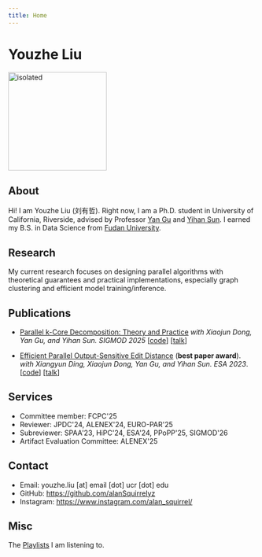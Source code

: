 ```yaml
---
title: Home
---
```

<h1 class="title">Youzhe Liu</h1>

<img src="./photos/new.png" alt="isolated" width="200"/>

## About

Hi! I am Youzhe Liu (刘有哲). Right now, I am a Ph.D. student in University of California, Riverside, advised by Professor [Yan Gu](https://www.cs.ucr.edu/~ygu/) and [Yihan Sun](https://www.cs.ucr.edu/~yihans/). I earned my B.S. in Data Science from [Fudan University](https://www.fudan.edu.cn/en/).

## Research

My current research focuses on designing parallel algorithms with theoretical guarantees and practical implementations, especially graph clustering and efficient model training/inference.

## Publications
- [Parallel k-Core Decomposition: Theory and Practice](https://www.arxiv.org/abs/2502.08042) *with Xiaojun Dong, Yan Gu, and Yihan Sun. SIGMOD 2025* [[code](https://github.com/ucrparlay/Parallel-KCore)] [[talk](https://youtu.be/eU0YPJNneNI)] 

- [Efficient Parallel Output-Sensitive Edit Distance](https://www.cs.ucr.edu/~yihans/papers/2023/ESA23/edit-distance.pdf) (**best paper award**). *with Xiangyun Ding, Xiaojun Dong, Yan Gu, and Yihan Sun. ESA 2023*. [[code](https://github.com/ucrparlay/Edit-Distance)] [[talk](https://drive.google.com/file/d/1-cgW8-c2MJ1ppC20bLyRS0M8KFjACZRX/view?usp=drive_link)]


## Services
- Committee member: FCPC'25
- Reviewer: JPDC'24, ALENEX'24, EURO-PAR'25
- Subreviewer: SPAA'23, HiPC'24, ESA'24, PPoPP'25, SIGMOD'26
- Artifact Evaluation Committee: ALENEX'25


## Contact

- Email: youzhe.liu [at] email [dot] ucr [dot] edu
- GitHub: https://github.com/alanSquirrelyz
- Instagram: https://www.instagram.com/alan_squirrel/
## Misc
The [Play](https://open.spotify.com/playlist/4ntQld1Fr9O7myiNgKPa81?si=554114910c4e4a43)[lists](https://open.spotify.com/playlist/7APYv0SnF5VycR0VMpOjzy?si=b81226f11f614f5f) I am listening to.

<script type="text/javascript" id="clustrmaps" src="https://clustrmaps.com/map_v2.js?d=D0_x1V4KgQMEHu3noBLKaIUnyp8cwb7j96jHNGKmkh8&cl=ffffff&w=200"></script>
